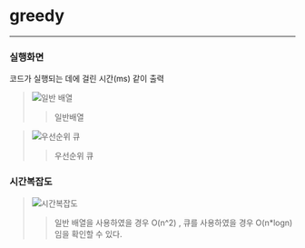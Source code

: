 # greedy

---------------------

### 실행화면


코드가 실행되는 데에 걸린 시간(ms) 같이 출력

> ![일반 배열](https://user-images.githubusercontent.com/51106969/113658299-bba32400-96da-11eb-953f-cd53726911a6.PNG)
>> 일반배열

> ![우선순위 큐](https://user-images.githubusercontent.com/51106969/113658456-0d4bae80-96db-11eb-861d-79390d285ca5.PNG)
>> 우선순위 큐

### 시간복잡도

> ![시간복잡도](https://user-images.githubusercontent.com/51106969/113658862-d033ec00-96db-11eb-942e-d8e5692787a6.PNG)
>> 일반 배열을 사용하였을 경우 O(n^2) , 큐를 사용하였을 경우 O(n*logn) 임을 확인할 수 있다.
